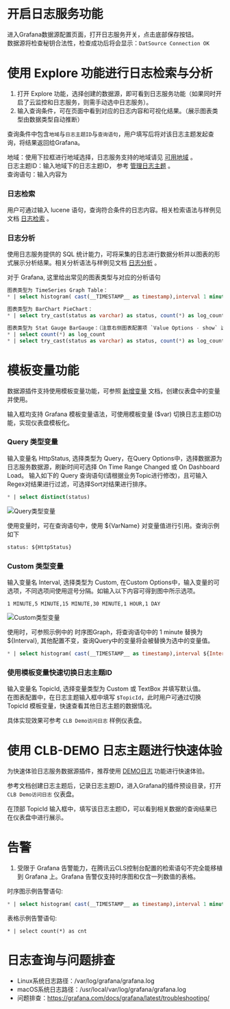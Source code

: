 
# 开启日志服务功能
进入Grafana数据源配置页面，打开日志服务开关，点击底部保存按钮。<br/>
数据源将检查秘钥合法性，检查成功后将会显示：`DatSource Connection OK`


# 使用 Explore 功能进行日志检索与分析

1. 打开 Explore 功能，选择创建的数据源，即可看到日志服务功能（如果同时开启了云监控和日志服务，则需手动选中日志服务）。
2. 输入查询条件，可在页面中看到对应的日志内容和可视化结果。（展示图表类型由数据类型自动推断）

查询条件中包含`地域`与`日志主题ID`与`查询语句`，用户填写后将对该日志主题发起查询，将结果返回给Grafana。

地域：使用下拉框进行地域选择，日志服务支持的地域请见 [可用地域](https://cloud.tencent.com/document/product/614/18940) 。<br/>
日志主题ID：输入地域下的日志主题ID， 参考 [管理日志主题](https://cloud.tencent.com/document/product/614/41035) 。<br/>
查询语句：输入内容为


### 日志检索
用户可通过输入 lucene 语句，查询符合条件的日志内容。相关检索语法与样例见文档 [日志检索](https://cloud.tencent.com/document/product/614/47044) 。

### 日志分析
使用日志服务提供的 SQL 统计能力，可将采集的日志进行数据分析并以图表的形式展示分析结果。相关分析语法与样例见文档 [日志分析](https://cloud.tencent.com/document/product/614/44061) 。

对于 Grafana, 这里给出常见的图表类型与对应的分析语句
```sql
图表类型为 TimeSeries Graph Table：
* | select histogram( cast(__TIMESTAMP__ as timestamp),interval 1 minute) as analytic_time, count(*) as log_count group by analytic_time order by analytic_time limit 1000

图表类型为 BarChart PieChart：
* | select try_cast(status as varchar) as status, count(*) as log_count group by status

图表类型为 Stat Gauge BarGauge：（注意右侧图表配置项 `Value Options - show` 选择 `All values`）
* | select count(*) as log_count
* | select try_cast(status as varchar) as status, count(*) as log_count group by status
```


# 模板变量功能
数据源插件支持使用模板变量功能，可参照 [新增变量](https://grafana.com/docs/grafana/latest/variables/variable-types/) 文档，创建仪表盘中的变量并使用。

输入框均支持 Grafana 模板变量语法，可使用模板变量 ($var) 切换日志主题ID功能，实现仪表盘模板化。

### Query 类型变量
输入变量名 HttpStatus, 选择类型为 Query，在Query Options中，选择数据源为日志服务数据源，刷新时间可选择 On Time Range Changed 或 On Dashboard Load。
输入如下的 Query 查询语句(请根据业务Topic进行修改)，且可输入Regex对结果进行过滤，可选择Sort对结果进行排序。

```sql
* | select distinct(status) 
```
![Query类型变量](https://main.qcloudimg.com/raw/c5e3e9beb4665b05f957e0bb4ccfea43.png)

使用变量时，可在查询语句中，使用 ${VarName} 对变量值进行引用。查询示例如下
```sql
status: ${HttpStatus}
```

### Custom 类型变量
输入变量名 Interval, 选择类型为 Custom, 在Custom Options中，输入变量的可选项，不同选项间使用逗号分隔。如输入以下内容可得到图中所示选项。
```text
1 MINUTE,5 MINUTE,15 MINUTE,30 MINUTE,1 HOUR,1 DAY
```

![Custom类型变量](https://main.qcloudimg.com/raw/9f9a6ee136ecb01fe5a73f9668f4d4f3.png)

使用时，可参照示例中的 时序图Graph，将查询语句中的 1 minute 替换为 ${Interval}, 其他配置不变，查询Query中的变量将会被替换为选中的变量值。
```sql
* | select histogram( cast(__TIMESTAMP__ as timestamp),interval ${Interval}) as time, count(*) as pv group by time order by time
```

### 使用模板变量快速切换日志主题ID
输入变量名 TopicId, 选择变量类型为 Custom 或 TextBox 并填写默认值。<br>
在图表配置中，在日志主题输入框中填写 `$TopicId`，此时用户可通过切换 TopicId 模板变量，快速查看其他日志主题的数据情况。

具体实现效果可参考 `CLB Demo访问日志` 样例仪表盘。


# 使用 CLB-DEMO 日志主题进行快速体验
为快速体验日志服务数据源插件，推荐使用 [DEMO日志](https://cloud.tencent.com/document/product/614/64538) 功能进行快速体验。

参考文档创建日志主题后，记录日志主题ID，进入Grafana的插件预设目录，打开 `CLB Demo访问日志` 仪表盘。

在顶部 TopicId 输入框中，填写该日志主题ID，可以看到相关数据的查询结果已在仪表盘中进行展示。

# 告警
1. 受限于 Grafana 告警能力，在腾讯云CLS控制台配置的检索语句不完全能移植到 Grafana 上。Grafana 告警仅支持时序图和仅含一列数值的表格。

时序图示例告警语句:
```sql
* | select histogram( cast(__TIMESTAMP__ as timestamp),interval 1 minute) as analytic_time, count(*) as log_count group by analytic_time order by analytic_time limit 1000
```

表格示例告警语句:
```sql92
* | select count(*) as cnt
```

# 日志查询与问题排查

- Linux系统日志路径：/var/log/grafana/grafana.log
- macOS系统日志路径：/usr/local/var/log/grafana/grafana.log
- 问题排查：https://grafana.com/docs/grafana/latest/troubleshooting/





